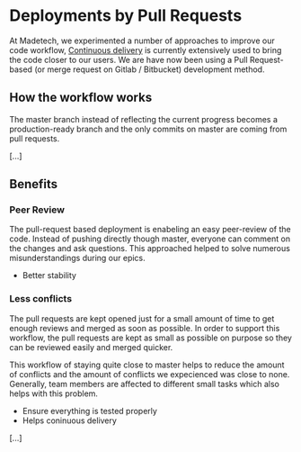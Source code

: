 # Deployments by Pull Requests

At Madetech, we experimented a number of approaches to improve our code workflow, [Continuous delivery](what-is-continuous-delivery) is currently extensively used to bring the code closer to our users.
We are have now been using a Pull Request-based (or merge request on Gitlab / Bitbucket) development method.


## How the workflow works

The master branch instead of reflecting the current progress becomes a production-ready branch and the only commits on master are coming from pull requests.

[...]


## Benefits

### Peer Review

The pull-request based deployment is enabeling an easy peer-review of the code. Instead of pushing directly though master, everyone can comment on the changes and ask questions. This approached helped to solve numerous misunderstandings during our epics.

- Better stability

### Less conflicts

The pull requests are kept opened just for a small amount of time to get enough reviews and merged as soon as possible. In order to support this workflow, the pull requests are kept as small as possible on purpose so they can be reviewed easily and merged quicker.

This workflow of staying quite close to master helps to reduce the amount of conflicts and the amount of conflicts we expecienced was close to none. Generally, team members are affected to different small tasks which also helps with this problem. 

- Ensure everything is tested properly
- Helps coninuous delivery

[...]

